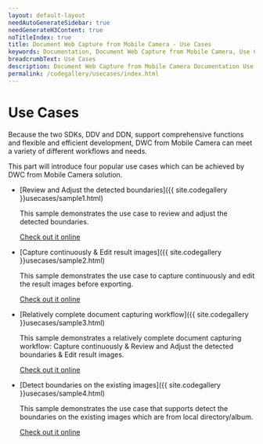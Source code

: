 ```yaml
---
layout: default-layout
needAutoGenerateSidebar: true
needGenerateH3Content: true
noTitleIndex: true
title: Document Web Capture from Mobile Camera - Use Cases
keywords: Documentation, Document Web Capture from Mobile Camera, Use Cases
breadcrumbText: Use Cases
description: Document Web Capture from Mobile Camera Documentation Use Cases 
permalink: /codegallery/usecases/index.html
---
```


# Use Cases

Because the two SDKs, DDV and DDN, support comprehensive functions and flexible and efficient development, DWC from Mobile Camera can meet a variety of different workflows and needs. 

This part will introduce four popular use cases which can be achieved by DWC from Mobile Camera solution.

- [Review and Adjust the detected boundaries]({{ site.codegallery }}usecases/sample1.html)

    This sample demonstrates the use case to review and adjust the detected boundaries.

    [Check out it online]()

- [Capture continuously & Edit result images]({{ site.codegallery }}usecases/sample2.html)

    This sample demonstrates the use case to capture continuously and edit the result images before exporting.

    [Check out it online]()

- [Relatively complete document capturing workflow]({{ site.codegallery }}usecases/sample3.html)

    This sample demonstrates a relatively complete document capturing workflow: Capture continuously & Review and Adjust the detected boundaries & Edit result images.

    [Check out it online]()

- [Detect boundaries on the existing images]({{ site.codegallery }}usecases/sample4.html)

    This sample demonstrates the use case that supports detect the boundaries on the existing images which are from local directory/album. 

    [Check out it online]()